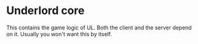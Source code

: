 # Underlord core

This contains the game logic of UL. Both the client and the server depend
on it. Usually you won't want this by itself.
